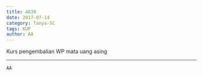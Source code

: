 ```yaml
---
title: 4630
date: 2017-07-14
category: Tanya-SC
tags: KUP
author: AA
---
```


Kurs pengembalian WP mata uang asing

---



`AA`

